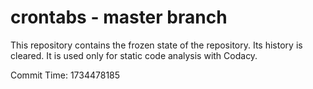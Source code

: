 # crontabs - master branch

This repository contains the frozen state of the repository.
Its history is cleared. It is used only for static code
analysis with Codacy.

Commit Time: 1734478185